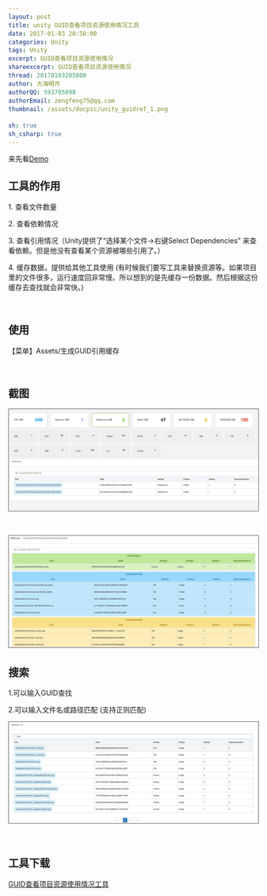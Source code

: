 ```yaml
---
layout: post
title: unity GUID查看项目资源使用情况工具
date: 2017-01-03 20:50:00
categories: Unity
tags: Unity
excerpt: GUID查看项目资源使用情况
shareexcerpt: GUID查看项目资源使用情况
thread: 20170103205000
author: 大海明月
authorQQ: 593705098
authorEmail: zengfeng75@qq.com
thumbnail: /assets/docpic/unity_guidref_1.png

sh: true
sh_csharp: true
---
```


来先看<a href="/assets/demos/GUIDRef/index.html" target="_blank">Demo</a>
<br>

<h2 class="nav1">工具的作用 </h2>

<p>1. 查看文件数量 </p>
<p>2. 查看依赖情况 </p>
<p>3. 查看引用情况（Unity提供了“选择某个文件->右键Select Dependencies” 来查看依赖。但是他没有查看某个资源被哪些引用了。）</p>
<p>4. 缓存数据，提供给其他工具使用 (有时候我们要写工具来替换资源等。如果项目里的文件很多，运行速度回非常慢。所以想到的是先缓存一份数据。然后根据这份缓存去查找就会非常快。) </p>

<br>


<h2 class="nav1">使用 </h2>
<p>【菜单】Assets/生成GUID引用缓存</p>
<br>

<h2 class="nav1">截图 </h2>
<p><img src="/assets/docpic/unity_guidref_1.png" style="border: solid 1px #666;" /></p>

<br>
<p><img src="/assets/docpic/unity_guidref_2.png" style="border: solid 1px #666;" /></p>

<h2 class="nav1">搜索 </h2>
<p>1.可以输入GUID查找</p>
<p>2.可以输入文件名或路径匹配 (支持正则匹配)</p>
<p></p>
<p><img src="/assets/docpic/unity_guidref_3.png" style="border: solid 1px #666;" /></p>



<br>
<h2 class="nav1">工具下载 </h2>
<p><a href="/assets/down/ihaiu.GUIDRef.unitypackage" target="_blank" >GUID查看项目资源使用情况工具</a></p>


<br>
<br>
<br>


